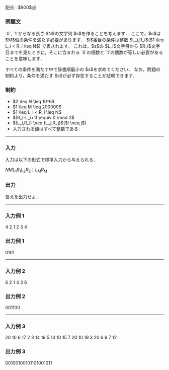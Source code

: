 
<div>

<span>

<span>

<p>
配点 : $900$点
</p>

<div>

<section>

### **問題文**

<p>
`0`, `1`からなる長さ $N$の文字列 $s$を作ることを考えます．
ここで，$s$は $M$個の条件を満たす必要があります．
$i$番目の条件は整数 $L_i,R_i$($1 \leq L_i < R_i \leq N$) で表されます．
これは，$s$の $L_i$文字目から $R_i$文字目までを見たときに，そこに含まれる `0`の個数と `1`の個数が等しい必要があることを意味します．
</p>

<p>
すべての条件を満たす中で辞書順最小の $s$を求めてください．
なお，問題の制約より，条件を満たす $s$が必ず存在することが証明できます．
</p>

</section>

</div>

<div>

<section>

### **制約**

<ul>

<li>
$2 \leq N \leq 10^6$
</li>

<li>
$1 \leq M \leq 200000$
</li>

<li>
$1 \leq L_i < R_i \leq N$
</li>

<li>
$(R_i-L_i+1) \equiv 0 \mod 2$
</li>

<li>
$(L_i,R_i) \neq (L_j,R_j)$($i \neq j$)
</li>

<li>
入力される値はすべて整数である
</li>

</ul>

</section>

</div>

---

<div>

<div>

<section>

### **入力**

<p>
入力は以下の形式で標準入力から与えられる．
</p>

<div>

$N$$M$$L_1$$R_1$$L_2$$R_2$$\vdots$$L_M$$R_M$
</div>

</section>

</div>

<div>

<section>

### **出力**

<p>
答えを出力せよ．
</p>

</section>

</div>

</div>

---

<div>

<section>

### **入力例 1**

<div>

4 2
1 2
3 4

</div>

</section>

</div>

<div>

<section>

### **出力例 1**

<div>

0101

</div>

</section>

</div>

---

<div>

<section>

### **入力例 2**

<div>

6 2
1 4
3 6

</div>

</section>

</div>

<div>

<section>

### **出力例 2**

<div>

001100

</div>

</section>

</div>

---

<div>

<section>

### **入力例 3**

<div>

20 10
6 17
2 3
14 19
5 14
10 15
7 20
10 19
3 20
6 9
7 12

</div>

</section>

</div>

<div>

<section>

### **出力例 3**

<div>

00100100101101001011

</div>

</section>

</div>

</span>

</span>

</div>
